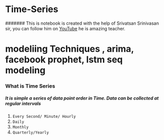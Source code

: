 # Time-Series 



####### This is notebook is created with the help of  Srivatsan Srinivasan sir, you can follow him on [YouTube](https://www.youtube.com/playlist?list=PL3N9eeOlCrP5cK0QRQxeJd6GrQvhAtpBK) he is amazing teacher.


# modeliing Techniques , arima, facebook prophet, lstm seq modeling

### What is Time Series 
##### It is simple a series of data point order in Time. Data can be collected at regular intervals 
1. `Every Second/ Minute/ Hourly`
2. `Daily`
3. `Monthly`
4. `Quarterly/Yearly` 


